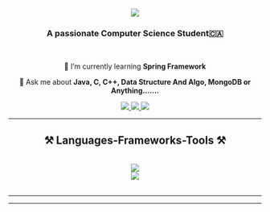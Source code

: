 

<h1 align="center">
    <img src="https://readme-typing-svg.herokuapp.com/?font=Righteous&size=35&center=true&vCenter=true&width=500&height=70&duration=4000&lines=Hi+There!+👋;+I'm+Palani+Baba!;" />
</h1>

<h3 align="center">A passionate Computer Science Student🇨🇦</h3>

<br/>

<div align="center">
 
 
 🌱 I’m currently learning **Spring Framework**

 💬 Ask me about **Java, C, C++, Data Structure And Algo, MongoDB or Anything.......**

 
 </div>
 
<div align="center"> 
  <a href="mailto:palaniparanthaman.a@gmail.com">
    <img src="https://img.shields.io/badge/Gmail-333333?style=for-the-badge&logo=gmail&logoColor=red" />
  </a>
  <a href="https://www.linkedin.com/in/palani-paranthaman-484b131bb/" target="_blank">
    <img src="https://img.shields.io/badge/LinkedIn-0077B5?style=for-the-badge&logo=linkedin&logoColor=white" target="_blank" />
  </a>
  <a href="https://vercel.com/palani02/port-folio" target="_blank">
     <img src="https://img.shields.io/badge/Portfolio-FF5722?style=for-the-badge&logo=todoist&logoColor=white" target="_blank" /> <!-- sqlite, safari, google-chrome are other good icon options -->
  </a>
</div>

 <hr/>
 
<h2 align="center">⚒️ Languages-Frameworks-Tools ⚒️</h2>
<br/>
<div align="center">
    <img src="https://skillicons.dev/icons?i=java,c,c++,spring,github,javascript,mongodb" /><br>
    <img src="https://skillicons.dev/icons?i=kotlin,mysql,html,css,vscode,git" />
</div>

<br/>
<hr/>

<hr/>
